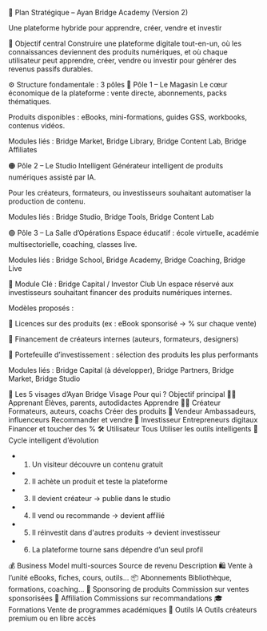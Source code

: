 📘 Plan Stratégique – Ayan Bridge Academy (Version 2) 

Une plateforme hybride pour apprendre, créer, vendre et investir 
 

🎯 Objectif central 
Construire une plateforme digitale tout-en-un, où les connaissances deviennent des produits numériques, et où chaque utilisateur peut apprendre, créer, vendre ou investir pour générer des revenus passifs durables. 

⚙️ Structure fondamentale : 3 pôles 
🔵 Pôle 1 – Le Magasin 
Le cœur économique de la plateforme : vente directe, abonnements, packs thématiques. 

Produits disponibles : eBooks, mini-formations, guides GSS, workbooks, contenus vidéos. 

Modules liés : Bridge Market, Bridge Library, Bridge Content Lab, Bridge Affiliates 

🟠 Pôle 2 – Le Studio Intelligent 
Générateur intelligent de produits numériques assisté par IA. 

Pour les créateurs, formateurs, ou investisseurs souhaitant automatiser la production de contenu. 

Modules liés : Bridge Studio, Bridge Tools, Bridge Content Lab 

🟢 Pôle 3 – La Salle d’Opérations 
Espace éducatif : école virtuelle, académie multisectorielle, coaching, classes live. 

Modules liés : Bridge School, Bridge Academy, Bridge Coaching, Bridge Live 

🧱 Module Clé : Bridge Capital / Investor Club 
Un espace réservé aux investisseurs souhaitant financer des produits numériques internes. 

Modèles proposés : 

🔹 Licences sur des produits (ex : eBook sponsorisé → % sur chaque vente) 

🔹 Financement de créateurs internes (auteurs, formateurs, designers) 

🔹 Portefeuille d’investissement : sélection des produits les plus performants 

Modules liés : Bridge Capital (à développer), Bridge Partners, Bridge Market, Bridge Studio 

🧠 Les 5 visages d’Ayan Bridge 
Visage 
Pour qui ? 
Objectif principal 
👨‍🎓 Apprenant 
Élèves, parents, autodidactes 
Apprendre 
👩‍🏫 Créateur 
Formateurs, auteurs, coachs 
Créer des produits 
💼 Vendeur 
Ambassadeurs, influenceurs 
Recommander et vendre 
🧠 Investisseur 
Entrepreneurs digitaux 
Financer et toucher des % 
🛠️ Utilisateur 
Tous 
Utiliser les outils intelligents 
🔄 Cycle intelligent d’évolution 
- 1. Un visiteur découvre un contenu gratuit 

- 2. Il achète un produit et teste la plateforme 

- 3. Il devient créateur → publie dans le studio 

- 4. Il vend ou recommande → devient affilié 

- 5. Il réinvestit dans d'autres produits → devient investisseur 

- 6. La plateforme tourne sans dépendre d’un seul profil 

💰 Business Model multi-sources 
Source de revenu 
Description 
🛍️ Vente à l’unité 
eBooks, fiches, cours, outils… 
📦 Abonnements 
Bibliothèque, formations, coaching… 
💼 Sponsoring de produits 
Commission sur ventes sponsorisées 
👥 Affiliation 
Commissions sur recommandations 
🎓 Formations 
Vente de programmes académiques 
🔧 Outils IA 
Outils créateurs premium ou en libre accès 
